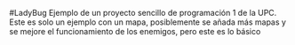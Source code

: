 #LadyBug
Ejemplo de un proyecto sencillo de programación 1 de la UPC. Este es solo un ejemplo con un mapa, posiblemente se añada más mapas y se mejore el funcionamiento de los enemigos, pero este es lo básico
